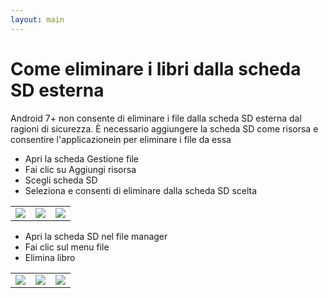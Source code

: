 ```yaml
---
layout: main
---
```


# Come eliminare i libri dalla scheda SD esterna

Android 7+ non consente di eliminare i file dalla scheda SD esterna dal
ragioni di sicurezza.
È necessario aggiungere la scheda SD come risorsa e consentire l'applicazionein per eliminare i file da essa

* Apri la scheda Gestione file
* Fai clic su Aggiungi risorsa
* Scegli scheda SD
* Seleziona e consenti di eliminare dalla scheda SD scelta

||||
|-|-|-|
|![](1.jpg)|![](2.jpg)|![](3.jpg)|

* Apri la scheda SD nel file manager
* Fai clic sul menu file
* Elimina libro

||||
|-|-|-|
|![](4.jpg)|![](5.jpg)|![](6.jpg)|
